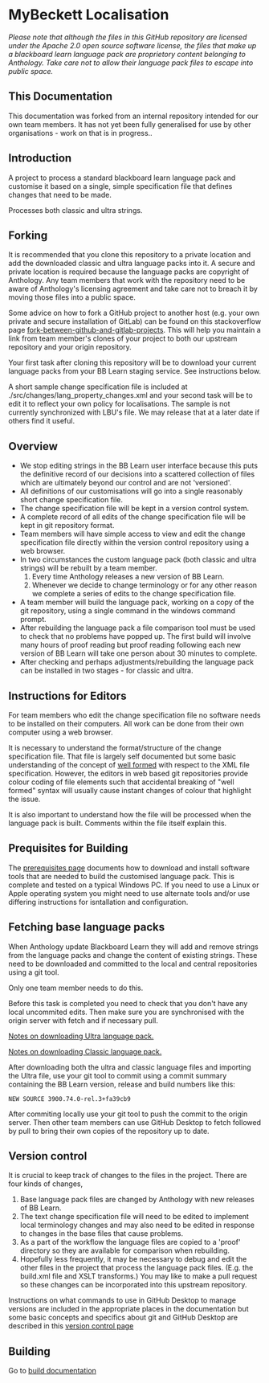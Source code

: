 # MyBeckett Localisation

*Please note that although the files in this GitHub repository are licensed
under the Apache 2.0 open source software license, the files that make up a
blackboard learn language pack are proprietory content belonging to Anthology.
Take care not to allow their language pack files to escape into public space.*

## This Documentation ##

This documentation was forked from an internal repository intended for
our own team members. It has not yet been fully generalised for use by other
organisations - work on that is in progress..

## Introduction

A project to process a standard blackboard learn language pack and customise it
based on a single, simple specification file that defines changes that need to
be made.

Processes both classic and ultra strings.

## Forking ##

It is recommended that you clone this repository to a private location and
add the downloaded classic and ultra language packs into it. A
secure and private location is required because the language packs are 
copyright of Anthology. Any team members that work with the repository
need to be aware of Anthology's licensing agreement and take care not to
breach it by moving those files into a public space.

Some advice on how to fork a GitHub project to another host (e.g. your
own private and secure installation of GitLab) can be found on this
stackoverflow page [fork-between-github-and-gitlab-projects](https://stackoverflow.com/questions/45129950/fork-between-github-and-gitlab-projects).
This will help you maintain a link from team member's clones of your project to
both our upstream repository and your origin repository.

Your first task after cloning this repository will be to download your
current language packs from your BB Learn staging service. See instructions
below.

A short sample change specification file is included at ./src/changes/lang_property_changes.xml
and your second task will be to edit it to reflect your own policy for localisations.
The sample is not currently synchronized with LBU's file. We may release that at a later
date if others find it useful.


## Overview

- We stop editing strings in the BB Learn user interface because this puts the
definitive record of our decisions into a scattered collection of files which
are ultimately beyond our control and are not 'versioned'.
- All definitions of our customisations will go into a single reasonably short
change specification file.
- The change specification file will be kept in a version control system.
- A complete record of all edits of the change specification file will be 
kept in git repository format.
- Team members will have simple access to view and edit the change specification
file directly within the version control repository using a web browser.
- In two circumstances the custom language pack (both classic and ultra strings)
will be rebuilt by a team member.
    1. Every time Anthology releases a new version of BB Learn.
    2. Whenever we decide to change terminology or for any other reason we complete
    a series of edits to the change specification file.
- A team member will build the language pack, working on a copy of the git
repository, using a single command in the windows command prompt.
- After rebuilding the language pack a file comparison tool must be used to
check that no problems have popped up. The first build will involve many hours
of proof reading but proof reading following each new version of BB Learn will take
one person about 30 minutes to complete.
- After checking and perhaps adjustments/rebuilding the language pack can be
installed in two stages - for classic and ultra.

## Instructions for Editors

For team members who edit the change specification file no software needs to 
be installed on their computers. All work can be done from their own computer
using a web browser.

It is necessary to understand the format/structure of the change specification 
file. That file is largely self documented but some basic understanding of
the concept of [well formed](docs/xml.md) with respect to the XML file specification.
However, the editors in web based git repositories provide colour coding of file elements such
that accidental breaking of "well formed" syntax will usually cause instant
changes of colour that highlight the issue.

It is also important to understand how the file will be processed when
the language pack is built. Comments within the file itself explain this.

## Prequisites for Building

The [prerequisites page](docs/prerequisites.md) documents how to download
and install software tools that are needed to build the customised language pack.
This is complete and tested on a typical Windows PC. If you need to use a Linux
or Apple operating system you might need to use alternate tools and/or use
differing instructions for isntallation and configuration.

## Fetching base language packs

When Anthology update Blackboard Learn they will add and remove strings
from the language packs and change the content of existing strings. These
need to be downloaded and committed to the local and central repositories
using a git tool.

Only one team member needs to do this.

Before this task is completed you need to check that you don't have any
local uncommited edits. Then make sure you are
synchronised with the origin server with fetch and if necessary pull.

[Notes on downloading Ultra language pack.](docs/ultra.md)

[Notes on downloading Classic language pack.](docs/classic.md)

After downloading both the ultra and classic language files and importing the
Ultra file, use your git tool to commit using a commit summary containing
the BB Learn version, release and build numbers like this:

    NEW SOURCE 3900.74.0-rel.3+fa39cb9

After commiting locally use your git tool to push the commit to the origin server.
Then other team members can use GitHub Desktop to fetch followed by pull to bring 
their own copies of the repository up to date.

## Version control

It is crucial to keep track of changes to the files in the project. There are
four kinds of changes,

1. Base language pack files are changed by Anthology with new releases of BB Learn.
2. The text change specification file will need to be edited to implement local terminology changes
and may also need to be edited in response to changes in the base files that cause problems.
3. As a part of the workflow the language files are copied to a 'proof' directory so they are
available for comparison when rebuilding.
4. Hopefully less frequently, it may be necessary to debug and edit the other files in the
project that process the language pack files. (E.g. the build.xml file and XSLT transforms.)
You may like to make a pull request so these changes can be incorporated into this upstream
repository.

Instructions on what commands to use in GitHub Desktop to manage versions are 
included in the appropriate places in the documentation but some basic concepts
and specifics about git and GitHub Desktop are described in this [version control page](docs/versioning.md)

## Building

Go to [build documentation](docs/building.md)

